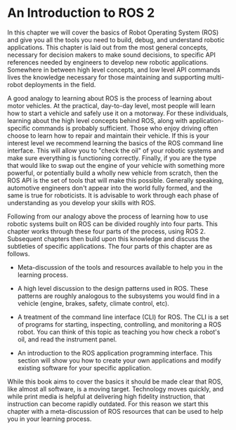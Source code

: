 # An Introduction to ROS 2

In this chapter we will cover the basics of Robot Operating System (ROS) and
give you all the tools you need to build, debug, and understand robotic
applications. This chapter is laid out from the most general concepts, necessary
for decision makers to make sound decisions, to specific API references needed
by engineers to develop new robotic applications. Somewhere in between high
level concepts, and low level API commands lives the knowledge necessary for
those maintaining and supporting multi-robot deployments in the field.

A good analogy to learning about ROS is the process of learning about motor
vehicles. At the practical, day-to-day level, most people will learn how to
start a vehicle and safely use it on a motorway. For these individuals, learning
about the high level concepts behind ROS, along with application-specific
commands is probably sufficient. Those who enjoy driving often choose to learn
how to repair and maintain their vehicle. If this is your interest level we
recommend learning the basics of the ROS command line interface. This will allow
you to "check the oil" of your robotic systems and make sure everything is
functioning correctly. Finally, if you are the type that would like to swap out
the engine of your vehicle with something more powerful, or potentially build a
wholly new vehicle from scratch, then the ROS API is the set of tools that will
make this possible. Generally speaking, automotive engineers don't appear into
the world fully formed, and the same is true for roboticists. It is advisable to
work through each phase of understanding as you develop your skills with ROS.

Following from our analogy above the process of learning how to use robotic
systems built on ROS can be divided roughly into four parts. This chapter works
through these four parts of the process, using ROS 2. Subsequent chapters then
build upon this knowledge and discuss the subtleties of specific
applications. The four parts of this chapter are as follows.

* Meta-discussion of the tools and resources available to help you in the
  learning process.

* A high level discussion to the design patterns used in ROS. These patterns are
  roughly analogous to the subsystems you would find in a vehicle (engine,
  brakes, safety, climate control, etc).

* A treatment of the command line interface (CLI) for ROS. The CLI is a set of
  programs for starting, inspecting, controlling, and monitoring a ROS
  robot. You can think of this topic as teaching you how check a robot's oil,
  and read the instrument panel.

* An introduction to the ROS application programming interface. This section
  will show you how to create your own applications and modify existing software
  for your specific application.

While this book aims to cover the basics it should be made clear that ROS, like
almost all software, is a moving target. Technology moves quickly, and while
print media is helpful at delivering high fidelity instruction, that
instruction can become rapidly outdated. For this reason we start this chapter
with a meta-discussion of ROS resources that can be used to help you in your
learning process.
